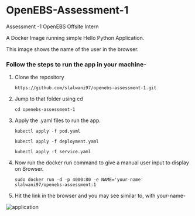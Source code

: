 # OpenEBS-Assessment-1

Assessment -1 OpenEBS Offsite Intern

A Docker Image running simple Hello Python Application.

This image shows the name of the user in the browser.

### Follow the steps to run the app in your machine- 

1. Clone the repository

   `https://github.com/slalwani97/openebs-assessment-1.git`

2. Jump to that folder using cd

   `cd openebs-assessment-1`

3. Apply the .yaml files to run the app.

   `kubectl apply -f pod.yaml`

   `kubectl apply -f deployment.yaml`

   `kubectl apply -f service.yaml`

4. Now run the docker run command to give a manual user input to display on Browser.

   `sudo docker run -d -p 4000:80 -e NAME='your-name' slalwani97/openebs-assessment:1`

5. Hit the link in the browser and you may see similar to, with your-name- 



![application](https://user-images.githubusercontent.com/29499601/37311639-102f8242-266e-11e8-81a7-72c6dce1a41a.png)
